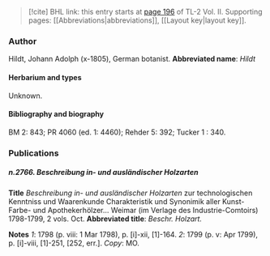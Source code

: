 > [!cite] BHL link: this entry starts at [page 196](https://www.biodiversitylibrary.org/page/33068438) of TL-2 Vol. II.
> Supporting pages: [[Abbreviations|abbreviations]], [[Layout key|layout key]].

### Author

Hildt, Johann Adolph (x-1805), German botanist. 
**Abbreviated name**: *Hildt*

#### Herbarium and types

Unknown.

#### Bibliography and biography

BM 2: 843; PR 4060 (ed. 1: 4460); Rehder 5: 392; Tucker 1 : 340.

### Publications

##### n.2766. Beschreibung in- und ausländischer Holzarten

**Title**
*Beschreibung in- und ausländischer Holzarten* zur technologischen Kenntniss und Waarenkunde Charakteristik und Synonimik aller Kunst- Farbe- und Apothekerhölzer... Weimar (im Verlage des Industrie-Comtoirs) 1798-1799, 2 vols. Oct.
**Abbreviated title**: *Beschr. Holzart.*

**Notes**
*1*: 1798 (p. viii: 1 Mar 1798), p. \[i\]-xii, \[1\]-164.
*2*: 1799 (p. v: Apr 1799), p. \[i\]-viii, \[1\]-251, \[252, err.\]. *Copy*: MO.

